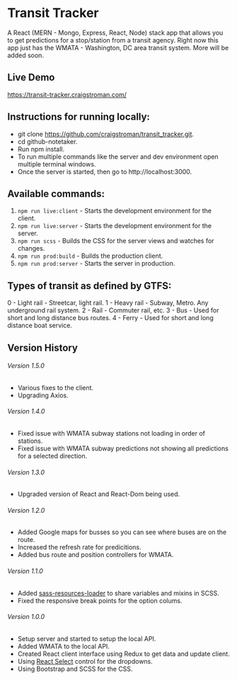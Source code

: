 # Transit Tracker

A React (MERN - Mongo, Express, React, Node) stack app that allows you to get predictions for a stop/station from a transit agency.
Right now this app just has the WMATA - Washington, DC area transit system.  More will be added soon.


## Live Demo
https://transit-tracker.craigstroman.com/

## Instructions for running locally:
- git clone https://github.com/craigstroman/transit_tracker.git.
- cd github-notetaker.
- Run npm install.
- To run multiple commands like the server and dev environment open multiple terminal windows.
- Once the server is started, then go to http://localhost:3000.

## Available commands:
1. `npm run live:client` - Starts the development environment for the client.
1. `npm run live:server` - Starts the development environment for the server.
1. `npm run scss` - Builds the CSS for the server views and watches for changes.
1. `npm run prod:build` - Builds the production client.
1. `npm run prod:server` - Starts the server in production.

## Types of transit as defined by GTFS:
0 - Light rail - Streetcar, light rail.
1 - Heavy rail - Subway, Metro. Any underground rail system.
2 - Rail - Commuter rail, etc.
3 - Bus - Used for short and long distance bus routes.
4 - Ferry - Used for short and long distance boat service.


## Version History

###### Version 1.5.0
- Various fixes to the client.
- Upgrading Axios.

###### Version 1.4.0
- Fixed issue with WMATA subway stations not loading in order of stations.
- Fixed issue with WMATA subway predictions not showing all predictions for a selected direction.

###### Version 1.3.0
- Upgraded version of React and React-Dom being used.

###### Version 1.2.0
- Added Google maps for busses so you can see where buses are on the route.
- Increased the refresh rate for predicitions.
- Added bus route and position controllers for WMATA.

###### Version 1.1.0
- Added [sass-resources-loader](https://www.npmjs.com/package/sass-resources-loader) to share variables and mixins in SCSS.
- Fixed the responsive break points for the option colums.

###### Version 1.0.0
- Setup server and started to setup the local API.
- Added WMATA to the local API.
- Created React client interface using Redux to get data and update client.
- Using [React Select](https://github.com/JedWatson/react-select) control for the dropdowns.
- Using Bootstrap and SCSS for the CSS.
